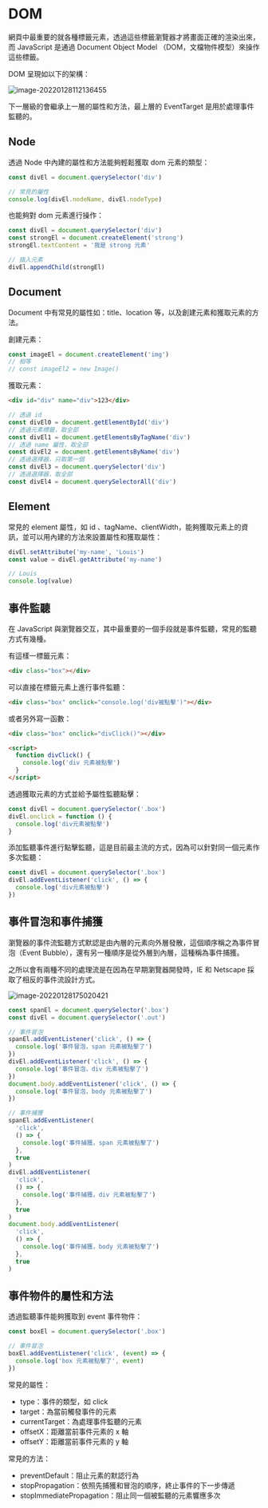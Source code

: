 # DOM

網頁中最重要的就各種標籤元素，透過這些標籤瀏覽器才將畫面正確的渲染出來，而 JavaScript 是通過 Document Object Model （DOM，文檔物件模型）來操作這些標籤。

DOM 呈現如以下的架構：

![image-20220128112136455](assets/image-20220128112136455.png)

下一層級的會繼承上一層的屬性和方法，最上層的 EventTarget 是用於處理事件監聽的。

## Node

透過 Node 中內建的屬性和方法能夠輕鬆獲取 dom 元素的類型：

```js
const divEl = document.querySelector('div')

// 常見的屬性
console.log(divEl.nodeName, divEl.nodeType)
```

也能夠對 dom 元素進行操作：

```js
const divEl = document.querySelector('div')
const strongEl = document.createElement('strong')
strongEl.textContent = '我是 strong 元素'

// 插入元素
divEl.appendChild(strongEl)
```

## Document

Document 中有常見的屬性如：title、location 等，以及創建元素和獲取元素的方法。

創建元素：

```js
const imageEl = document.createElement('img')
// 相等
// const imageEl2 = new Image()
```

獲取元素：

```html
<div id="div" name="div">123</div>
```

```js
// 透過 id
const divEl0 = document.getElementById('div')
// 透過元素標籤，取全部
const divEl1 = document.getElementsByTagName('div')
// 透過 name 屬性，取全部
const divEl2 = document.getElementsByName('div')
// 透過選擇器，只取第一個
const divEl3 = document.querySelector('div')
// 透過選擇器，取全部
const divEl4 = document.querySelectorAll('div')
```

## Element

常見的 element 屬性，如 id 、tagName、clientWidth，能夠獲取元素上的資訊，並可以用內建的方法來設置屬性和獲取屬性：

```js
divEl.setAttribute('my-name', 'Louis')
const value = divEl.getAttribute('my-name')

// Louis
console.log(value)
```

## 事件監聽

在 JavaScript 與瀏覽器交互，其中最重要的一個手段就是事件監聽，常見的監聽方式有幾種。

有這樣一標籤元素：

```html
<div class="box"></div>
```

可以直接在標籤元素上進行事件監聽：

```html
<div class="box" onclick="console.log('div被點擊')"></div>
```

或者另外寫一函數：

```html
<div class="box" onclick="divClick()"></div>

<script>
  function divClick() {
    console.log('div 元素被點擊')
  }
</script>
```

透過獲取元素的方式並給予屬性監聽點擊：

```js
const divEl = document.querySelector('.box')
divEl.onclick = function () {
  console.log('div元素被點擊')
}
```

添加監聽事件進行點擊監聽，這是目前最主流的方式，因為可以針對同一個元素作多次監聽：

```js
const divEl = document.querySelector('.box')
divEl.addEventListener('click', () => {
  console.log('div元素被點擊')
})
```

## 事件冒泡和事件捕獲

瀏覽器的事件流監聽方式默認是由內層的元素向外層發散，這個順序稱之為事件冒泡（Event Bubble），還有另一種順序是從外層到內層，這種稱為事件捕獲。

之所以會有兩種不同的處理流是在因為在早期瀏覽器開發時，IE 和 Netscape 採取了相反的事件流設計方式。

![image-20220128175020421](assets/image-20220128175020421.png)

```js
const spanEl = document.querySelector('.box')
const divEl = document.querySelector('.out')

// 事件冒泡
spanEl.addEventListener('click', () => {
  console.log('事件冒泡，span 元素被點擊了')
})
divEl.addEventListener('click', () => {
  console.log('事件冒泡，div 元素被點擊了')
})
document.body.addEventListener('click', () => {
  console.log('事件冒泡，body 元素被點擊了')
})

// 事件捕獲
spanEl.addEventListener(
  'click',
  () => {
    console.log('事件捕獲，span 元素被點擊了')
  },
  true
)
divEl.addEventListener(
  'click',
  () => {
    console.log('事件捕獲，div 元素被點擊了')
  },
  true
)
document.body.addEventListener(
  'click',
  () => {
    console.log('事件捕獲，body 元素被點擊了')
  },
  true
)
```

## 事件物件的屬性和方法

透過監聽事件能夠獲取到 event 事件物件：

```js
const boxEl = document.querySelector('.box')

// 事件冒泡
boxEl.addEventListener('click', (event) => {
  console.log('box 元素被點擊了', event)
})
```

常見的屬性：

- type：事件的類型，如 click
- target：為當前觸發事件的元素
- currentTarget：為處理事件監聽的元素
- offsetX：距離當前事件元素的 x 軸
- offsetY：距離當前事件元素的 y 軸

常見的方法：

- preventDefault：阻止元素的默認行為
- stopPropagation：依照先捕獲和冒泡的順序，終止事件的下一步傳遞
- stopImmediatePropagation：阻止同一個被監聽的元素響應多次
